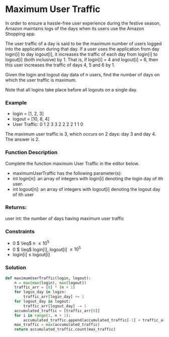 # Maximum User Traffic
In order to ensure a hassle-free user experience during the festive season, Amazon maintains logs of the days when its users use the Amazon Shopping app.

The user traffic of a day is said to be the maximum number of users logged into the application during that day. If a user uses the application from day login[i] to day logout[i], it increases the traffic of each day from login[i] to logout[i] (both inclusive) by 1. That is, if login[i] = 4 and logout[i] = 6, then this user increases the traffic of days 4, 5 and 6 by 1.

Given the login and logout day data of n users, find the number of days on which the user traffic is maximum.

Note that all logins take place before all logouts on a single day.
### Example 
- login = [1, 2, 3]
- logout = [10, 8, 4]
- User Traffic: 0 1 2 3 3 2 2 2 2 1 1 0

The maximum user traffic is 3, which occurs on 2 days: day 3 and day 4. The answer is 2.

### Function Description
Complete the function maximum User Traffic in the editor below.
- maximumUserTraffic has the following parameter(s):
- int login[n]: an array of integers with login[i] denoting the login day of ith user.
- int logout[n]: an array of integers with logout[i] denoting the logout day of ith user

### Returns:
user int: the number of days having maximum user traffic

### Constraints
- 0 $ \leq$ n $\leq 10^5$
- 0 $ \leq$ login[i], logout[i] $\leq 10^5$
- login[i] $\leq$ logout[i]

### Solution
```python
def maximumUserTraffic(login, logout):
    n = max(max(login), max(logout))
    traffic_arr = [0] * (n + 1)
    for login_day in login:
        traffic_arr[login_day] += 1
    for logout_day in logout:
        traffic_arr[logout_day] -= 1
    accumulated_traffic = [traffic_arr[0]]
    for i in range(1, n + 1):
        accumulated_traffic.append(accumulated_traffic[-1] + traffic_arr[i])
    max_traffic = max(accumulated_traffic)
    return accumulated_traffic.count(max_traffic)
```